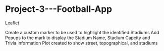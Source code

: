 # Project-3---Football-App

Leaflet

Create a custom marker to be used to highlight the identified Stadiums
Add Popups to the mark to display the Stadium Name, Stadium Capcity and Trivia information
Plot created to show street, topographical, and stadiums

